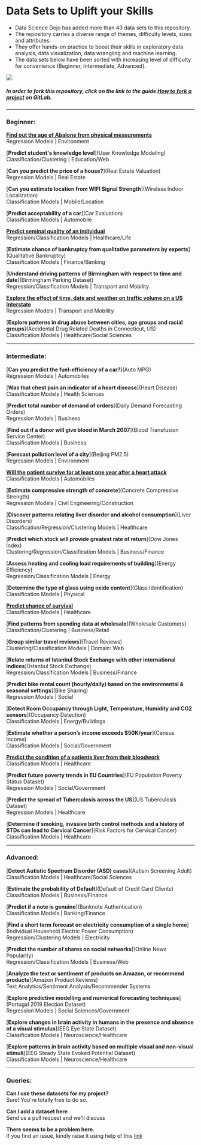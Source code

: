 # Data Sets to Uplift your Skills 


+ Data Science Dojo has added more than 43 data sets to this repository. 
+ The repository carries a diverse range of themes, difficulty levels, sizes and attributes. 
+ They offer hands-on practice to boost their skills in exploratory data analysis, data visualization, data wrangling and machine learning.
+ The data sets below have been sorted with increasing level of difficulty for convenience (Beginner, Intermediate, Advanced).

![](21.jpg)

##### In order to fork this repository, click on the link to the guide [How to fork a project](https://docs.gitlab.com/ee/gitlab-basics/fork-project.html) on GitLab.

---
### Beginner:

[**Find out the age of Abalone from physical measurements**](Abalone)<br/>
Regression Models | Environment

[**Predict student's knowledge level**](User Knowledge Modeling)<br/>
Classification/Clustering | Education/Web

[**Can you predict the price of a house?**](Real Estate Valuation)<br/>
Regression Models | Real Estate

[**Can you estimate location from WIFI Signal Strength**](Wireless Indoor Localization)<br/>
Classification Models | Mobile/Location

[**Predict acceptability of a car**](Car Evaluation)<br/>
Classification Models | Automobile

[**Predict seminal quality of an individual**](Fertility)<br/>
Regression/Classification Models | Healthcare/Life

[**Estimate chance of bankruptcy from qualitative parameters by experts**](Qualitative Bankruptcy)<br/>
Classification Models | Finance/Banking

[**Understand driving patterns of Birmingham with respect to time and date**](Birmingham Parking Dataset)<br/>
Regression/Classification Models | Transport and Mobility

[**Explore the effect of time, date and weather on traffic volume on a US Interstate**](https://code.datasciencedojo.com/datasciencedojo/datasets/tree/master/Interstate-94%20(I-94)%20Traffic%20Volume%20Dataset)<br/>
Regression Models | Transport and Mobility

[**Explore patterns in drug abuse between cities, age groups and racial groups**](Accidental Drug Related Deaths in Connecticut, US)<br/>
Classification Models | Healthcare/Social Sciences

---
### Intermediate:

[**Can you predict the fuel-efficiency of a car?**](Auto MPG)<br/>
Regression Models | Automobiles

[**Was that chest pain an indicator of a heart disease**](Heart Disease)<br/>
Classification Models | Health Sciences

[**Predict total number of demand of orders**](Daily Demand Forecasting Orders)<br/>
Regression Models | Business

[**Find out if a donor will give blood in March 2007**](Blood Transfusion Service Center)<br/>
Classification Models | Business

[**Forecast pollution level of a city**](Beijing PM2.5)<br/>
Regression Models | Environment

[**Will the patient survive for at least one year after a heart attack**](Echocardiogram)<br/>
Classification Models | Automobiles

[**Estimate compressive strength of concrete**](Concrete Compressive Strength)<br/>
Regression Models | Civil Engineering/Construction

[**Discover patterns relating liver disorder and alcohol consumption**](Liver Disorders)<br/>
Classification/Regression/Clustering Models | Healthcare

[**Predict which stock will provide greatest rate of return**](Dow Jones Index)<br/>
Clustering/Regression/Classification Models | Business/Finance

[**Assess heating and cooling load requirements of building**](Energy Efficiency)<br/>
Regression/Classification Models | Energy

[**Determine the type of glass using oxide content**](Glass Identification)<br/>
Classification Models | Physical

[**Predict chance of survival**](Hepatitis)<br/>
Classification Models | Healthcare

[**Find patterns from spending data at wholesale**](Wholesale Customers)<br/>
Classification/Clustering | Business/Retail

[**Group similar travel reviews**](Travel Reviews)<br/>
Clustering/Classification Models | Domain: Web

[**Relate returns of Istanbul Stock Exchange with other international indices**](Istanbul Stock Exchange)<br/>
Regression/Classification Models | Business/Finance

[**Predict bike rental count (hourly/daily) based on the environmental & seasonal settings**](Bike Sharing)<br/>
Regression Models | Social

[**Detect Room Occupancy through Light, Temperature, Humidity and CO2 sensors**](Occupancy Detection)<br/>
Classification Models | Energy/Buildings

[**Estimate whether a person’s income exceeds $50K/year**](Census Income)<br/>
Classification Models | Social/Government

[**Predict the condition of a patients liver from their bloodwork**](https://code.datasciencedojo.com/datasciencedojo/datasets/tree/patch-1/Hepatitis%20C%20Virus%20(HCV)%20Classification%20Dataset)<br/>
Classification Models | Healthcare

[**Predict future poverty trends in EU Countries**](EU Population Poverty Status Dataset)<br/>
Regression Models | Social/Government

[**Predict the spread of Tuberculosis across the US**](US Tuberculosis Dataset)<br/>
Regression Models | Healthcare

[**Determine if smoking, invasive birth control methods and a history of STDs can lead to Cervical Cancer**](Risk Factors for Cervical Cancer)<br/>
Classification Models | Healthcare

---
### Advanced:

[**Detect Autistic Spectrum Disorder (ASD) cases**](Autism Screening Adult)<br/>
Classification Models | Healthcare/Social Sciences

[**Estimate the probability of Default**](Default of Credit Card Clients)<br/>
Classification Models | Business/Finance

[**Predict if a note is genuine**](Banknote Authentication)<br/>
Classification Models | Banking/Finance

[**Find a short term forecast on electricity consumption of a single home**](Individual Household Electric Power Consumption)<br/>
Regression/Clustering Models | Electricity

[**Predict the number of shares on social networks**](Online News Popularity)<br/>
Regression/Classification Models | Business/Web

[**Analyze the text or sentiment of products on Amazon, or recommend products**](Amazon Product Reviews)<br/>
Text Analytics/Sentiment Analysis/Recommender Systems

[**Explore predictive modelling and numerical forecasting techniques**](Portugal 2019 Election Dataset)<br/>
Regression Models | Social Sciences/Government

[**Explore changes in brain activity in humans in the presence and absence of a visual stimulus**](EEG Eye State Dataset)<br/>
Classification Models | Neuroscience/Healthcare

[**Explore patterns in brain activity based on multiple visual and non-visual stimuli**](EEG Steady State Evoked Potential Dataset)<br/>
Classification Models | Neuroscience/Healthcare

---
### Queries:

**Can I use these datasets for my project?**<br/>
Sure! You're totally free to do so.

**Can I add a dataset here**<br/>
Send us a pull request and we'll discuss

**There seems to be a problem here.**<br/>
If you find an issue, kindly raise it using help of this [link](https://docs.gitlab.com/ee/user/project/issues/create_new_issue.html)


